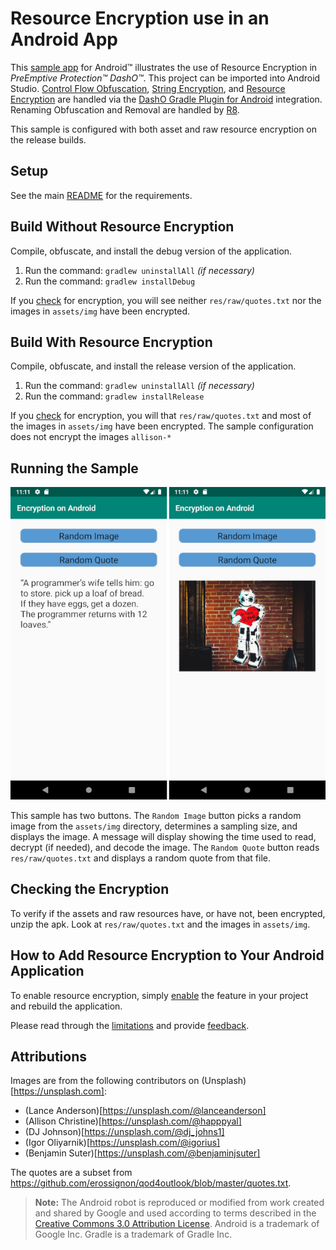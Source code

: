 # Resource Encryption use in an Android App

This [sample app](#sample_desc) for Android™ illustrates the use of Resource Encryption in _PreEmptive Protection™ DashO™_.
This project can be imported into Android Studio.
[Control Flow Obfuscation](https://www.preemptive.com/dasho/pro/userguide/en/understanding_obfuscation_control.html), [String Encryption](https://www.preemptive.com/dasho/pro/userguide/en/understanding_obfuscation_string_encryption.html), and [Resource Encryption](https://www.preemptive.com/dasho/pro/userguide/en/understanding_obfuscation_resource_encryption.html) are handled via the [DashO Gradle Plugin for Android](https://www.preemptive.com/dasho/pro/userguide/en/ref_dagp_index.html) integration.
Renaming Obfuscation and Removal are handled by [R8](https://r8-docs.preemptive.com/).

This sample is configured with both asset and raw resource encryption on the release builds.

## Setup

See the main [README](../README.md) for the requirements.

## Build Without Resource Encryption

Compile, obfuscate, and install the debug version of the application.

1.  Run the command: `gradlew uninstallAll` _(if necessary)_
2.  Run the command: `gradlew installDebug`

If you [check](#check_encryption) for encryption, you will see neither `res/raw/quotes.txt` nor the images in `assets/img` have been encrypted.

## Build With Resource Encryption

Compile, obfuscate, and install the release version of the application.

1.  Run the command: `gradlew uninstallAll` _(if necessary)_
2.  Run the command: `gradlew installRelease`

If you [check](#check_encryption) for encryption, you will that `res/raw/quotes.txt` and most of the images in `assets/img` have been encrypted.
The sample configuration does not encrypt the images `allison-*`

<a name="sample_desc"></a>
## Running the Sample

![sample](sample.png)

This sample has two buttons.
The `Random Image` button picks a random image from the `assets/img` directory, determines a sampling size, and displays the image.
A message will display showing the time used to read, decrypt (if needed), and decode the image.
The `Random Quote` button reads `res/raw/quotes.txt` and displays a random quote from that file.

<a name="check_encryption"></a>
## Checking the Encryption

To verify if the assets and raw resources have, or have not, been encrypted, unzip the apk.
Look at `res/raw/quotes.txt` and the images in `assets/img`.

## How to Add Resource Encryption to Your Android Application

To enable resource encryption, simply [enable](https://www.preemptive.com/dasho/pro/userguide/en/ui_main_resource_encryption.html) the feature in your project and rebuild the application.

Please read through the [limitations](https://www.preemptive.com/dasho/pro/userguide/en/understanding_obfuscation_resource_encryption.html#limitations) and provide [feedback](https://www.preemptive.com/contact/contactus).

## Attributions

Images are from the following contributors on (Unsplash)[https://unsplash.com]:

* (Lance Anderson)[https://unsplash.com/@lanceanderson]
* (Allison Christine)[https://unsplash.com/@happpyal]
* (DJ Johnson)[https://unsplash.com/@dj_johns1]
* (Igor Oliyarnik)[https://unsplash.com/@igorius]
* (Benjamin Suter)[https://unsplash.com/@benjaminjsuter]

The quotes are a subset from <https://github.com/erossignon/qod4outlook/blob/master/quotes.txt>.

>**Note:** The Android robot is reproduced or modified from work created and shared by Google and used according to terms described in the [Creative Commons 3.0 Attribution License](http://creativecommons.org/licenses/by/3.0/).
Android is a trademark of Google Inc.
Gradle is a trademark of Gradle Inc.

